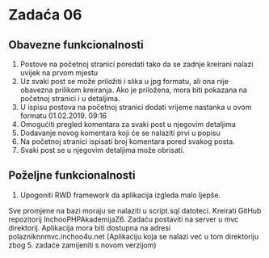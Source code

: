 Zadaća 06
========
Obavezne funkcionalnosti
--------

1. Postove na početnoj stranici poredati tako da se zadnje kreirani nalazi uvijek na prvom mjestu
2. Uz svaki post se može priložiti i slika u jpg formatu, ali ona nije obavezna prilikom kreiranja. Ako je priložena,
mora biti pokazana na početnoj stranici i u detaljima.
3. U ispisu postova na početnoj stranici dodati vrijeme nastanka u ovom formatu 01.02.2019. 09:16
4. Omogućiti pregled komentara za svaki post u njegovim detaljima 
5. Dodavanje novog komentara koji će se nalaziti prvi u popisu
6. Na početnoj stranici ispisati broj komentara pored svakog posta.
7. Svaki post se u njegovim detaljima može obrisati.

Poželjne funkcionalnosti
--------
1. Upogoniti RWD framework da aplikacija izgleda malo ljepše.


Sve promjene na bazi moraju se nalaziti u script.sql datoteci. Kreirati GitHub repozitorij InchooPHPAkademijaZ6.
Zadaću postaviti na server u mvc direktorij. Aplikacija mora biti dostupna na adresi polazniknnmvc.inchoo4u.net
(Aplikaciju koja se nalazi već u tom direktoriju zbog 5. zadaće zamijeniti s novom verzijom)